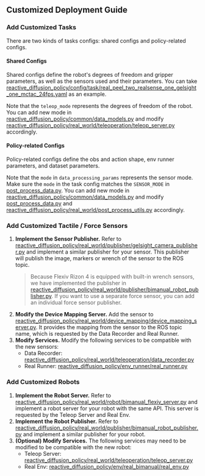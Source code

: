 ## Customized Deployment Guide

### Add Customized Tasks
There are two kinds of tasks configs: shared configs and policy-related configs.
#### Shared Configs
Shared configs define the robot's degrees of freedom and gripper parameters, as well as the sensors used and their parameters.
You can take [reactive_diffusion_policy/config/task/real_peel_two_realsense_one_gelsight_one_mctac_24fps.yaml](../reactive_diffusion_policy/config/task/real_peel_two_realsense_one_gelsight_one_mctac_24fps.yaml)
as an example.

Note that the `teleop_mode` represents the degrees of freedom of the robot.
You can add new mode in [reactive_diffusion_policy/common/data_models.py](../reactive_diffusion_policy/common/data_models.py) and
modify [reactive_diffusion_policy/real_world/teleoperation/teleop_server.py](../reactive_diffusion_policy/real_world/teleoperation/teleop_server.py) accordingly.

#### Policy-related Configs
Policy-related configs define the obs and action shape, env runner parameters, and dataset parameters.

Note that the `mode` in `data_processing_params` represents the sensor mode.
Make sure the `mode` in the task config matches the `SENSOR_MODE` in [post_process_data.py](post_process_data.py).
You can add new mode in [reactive_diffusion_policy/common/data_models.py](../reactive_diffusion_policy/common/data_models.py) and
modify [post_process_data.py](post_process_data.py) and [reactive_diffusion_policy/real_world/post_process_utils.py](../reactive_diffusion_policy/real_world/post_process_utils.py) accordingly.

### Add Customized Tactile / Force Sensors
1. **Implement the Sensor Publisher.**
   Refer to [reactive_diffusion_policy/real_world/publisher/gelsight_camera_publisher.py](../reactive_diffusion_policy/real_world/publisher/gelsight_camera_publisher.py)
   and implement a similar publisher for your sensor.
   This publisher will publish the image, markers or wrench of the sensor to the ROS topic.
   > Because Flexiv Rizon 4 is equipped with built-in wrench sensors, we have implemented the publisher in
     [reactive_diffusion_policy/real_world/publisher/bimanual_robot_publisher.py](../reactive_diffusion_policy/real_world/publisher/bimanual_robot_publisher.py).
     If you want to use a separate force sensor, you can add an individual force sensor publisher.
2. **Modify the Device Mapping Server.**
   Add the sensor to [reactive_diffusion_policy/real_world/device_mapping/device_mapping_server.py](../reactive_diffusion_policy/real_world/device_mapping/device_mapping_server.py).
   It provides the mapping from the sensor to the ROS topic name,
   which is requested by the Data Recorder and Real Runner.
3. **Modify Services.**
   Modify the following services to be compatible with the new sensors:
   - Data Recorder: [reactive_diffusion_policy/real_world/teleoperation/data_recorder.py](../reactive_diffusion_policy/real_world/teleoperation/data_recorder.py)
   - Real Runner: [reactive_diffusion_policy/env_runner/real_runner.py](../reactive_diffusion_policy/env_runner/real_runner.py)

### Add Customized Robots
1. **Implement the Robot Server.**
   Refer to [reactive_diffusion_policy/real_world/robot/bimanual_flexiv_server.py](../reactive_diffusion_policy/real_world/robot/bimanual_flexiv_server.py)
   and implement a robot server for your robot with the same API.
   This server is requested by the Teleop Server and Real Env.
2. **Implement the Robot Publisher.**
   Refer to [reactive_diffusion_policy/real_world/publisher/bimanual_robot_publisher.py](../reactive_diffusion_policy/real_world/publisher/bimanual_robot_publisher.py)
   and implement a similar publisher for your robot.
3. **(Optional) Modify Services.**
   The following services may need to be modified to be compatible with the new robot:
   - Teleop Server: [reactive_diffusion_policy/real_world/teleoperation/teleop_server.py](../reactive_diffusion_policy/real_world/teleoperation/teleop_server.py)
   - Real Env: [reactive_diffusion_policy/env/real_bimanual/real_env.py](../reactive_diffusion_policy/env/real_bimanual/real_env.py)